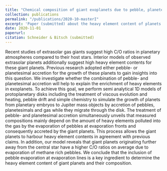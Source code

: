 ```yaml
---
title: "Chemical composition of giant exoplanets due to pebble, planetesimal and gas accretion: origin of the heavy elements inside the giant planets"
collection: publications
permalink: "/publications/2020-10-masterI"
excerpt: 'Paper (submitted) about the heavy element content of planets formed by the accretion of pebbles and gas accretion.'
date: 2020-11-01
paperurl:
citation: Schneider & Bitsch (submitted)
---
```

Recent studies of extrasolar gas giants suggest high C/O ratios in planetary atmospheres compared to their host stars. Interior models of observed extrasolar planets additionally suggest high heavy element contents for these giant planets. Previous research adopted either pebble- or planetesimal accretion for the growth of these planets to gain insights into this question. We investigate whether the combination of pebble- and planetesimal accretion will help to explain the enrichment of heavy elements in exoplanets. To achieve this goal, we perform semi analytical 1D models of protoplanetary disks including the treatment of viscous evolution and heating, pebble drift and simple chemistry to simulate the growth of planets from planetary embryos to Jupiter mass objects by accretion of pebbles, planetesimals and gas while they migrate through the disk. The treatment of pebble- and planetesimal accretion simultaneously unveils that measured compositions mainly depend on the amount of heavy elements polluted into the gas by the evaporation of pebbles at evaporation fronts and consequently accreted by the giant planets. This process allows the giant planets to harbour heavy element contents in agreement with previous claims. In addition, our model reveals that giant planets originating further away from the central star have a higher C/O ratios on average due to evaporation of methane rich pebbles. We conclude that the inclusion of pebble evaporation at evaporation lines is a key ingredient to determine the heavy element content of giant planets and their composition.
